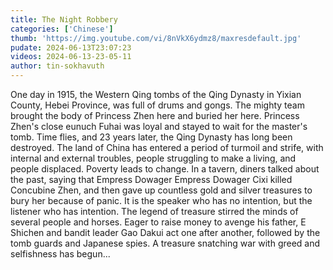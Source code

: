 ```yaml
---
title: The Night Robbery
categories: ['Chinese']
thumb: 'https://img.youtube.com/vi/8nVkX6ydmz8/maxresdefault.jpg'
pudate: 2024-06-13T23:07:23
videos: 2024-06-13-23-05-11
author: tin-sokhavuth
---
```

One day in 1915, the Western Qing tombs of the Qing Dynasty in Yixian County, Hebei Province, was full of drums and gongs. The mighty team brought the body of Princess Zhen here and buried her here. Princess Zhen's close eunuch Fuhai was loyal and stayed to wait for the master's tomb. Time flies, and 23 years later, the Qing Dynasty has long been destroyed. The land of China has entered a period of turmoil and strife, with internal and external troubles, people struggling to make a living, and people displaced. Poverty leads to change. In a tavern, diners talked about the past, saying that Empress Dowager Empress Dowager Cixi killed Concubine Zhen, and then gave up countless gold and silver treasures to bury her because of panic. It is the speaker who has no intention, but the listener who has intention. The legend of treasure stirred the minds of several people and horses. Eager to raise money to avenge his father, E Shichen and bandit leader Gao Dakui act one after another, followed by the tomb guards and Japanese spies. A treasure snatching war with greed and selfishness has begun...